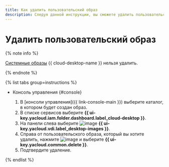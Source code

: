 ```yaml
---
title: Как удалить пользовательский образ
description: Следуя данной инструкции, вы сможете удалить пользовательский образ.
---
```


# Удалить пользовательский образ

{% note info %}

[Системные образы](../../concepts/images.md#system-images) {{ cloud-desktop-name }} нельзя удалить.

{% endnote %}

{% list tabs group=instructions %}

- Консоль управления {#console}

  1. В [консоли управления]({{ link-console-main }}) выберите каталог, в котором будет создан образ.
  1. В списке сервисов выберите **{{ ui-key.yacloud.iam.folder.dashboard.label_cloud-desktop }}**.
  1. На панели слева выберите ![image](../../../_assets/console-icons/layers.svg) **{{ ui-key.yacloud.vdi.label_desktop-images }}**.
  1. Справа от пользовательского образа, который вы хотите удалить, нажмите ![image](../../../_assets/console-icons/ellipsis.svg) и выберите **{{ ui-key.yacloud.common.delete }}**.
  1. Подтвердите удаление.

{% endlist %}
